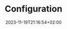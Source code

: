 ---
weight: 2
title: "Configuration"
description: "Architecture decision records"
icon: "star"
date: "2023-11-19T21:16:54+02:00"
toc: true
---